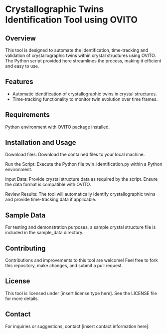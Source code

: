 # Crystallographic Twins Identification Tool using OVITO
## Overview
This tool is designed to automate the identification, time-tracking and validation of crystallographic twins within crystal structures using OVITO.
The Python script provided here streamlines the process, making it efficient and easy to use.

## Features
- Automatic identification of crystallographic twins in crystal structures.
- Time-tracking functionality to monitor twin evolution over time frames.

## Requirements

Python environment with OVITO package installed.


## Installation and Usage
Download files: Download the contained files to your local machine.

Run the Script: Execute the Python file twin_identification.py within a Python environment.

Input Data: Provide crystal structure data as required by the script. Ensure the data format is compatible with OVITO.

Review Results: The tool will automatically identify crystallographic twins and provide time-tracking data if applicable.

## Sample Data
For testing and demonstration purposes, a sample crystal structure file is included in the sample_data directory.

## Contributing
Contributions and improvements to this tool are welcome! Feel free to fork this repository, make changes, and submit a pull request.

## License
This tool is licensed under [insert license type here]. See the LICENSE file for more details.

## Contact
For inquiries or suggestions, contact [insert contact information here].

